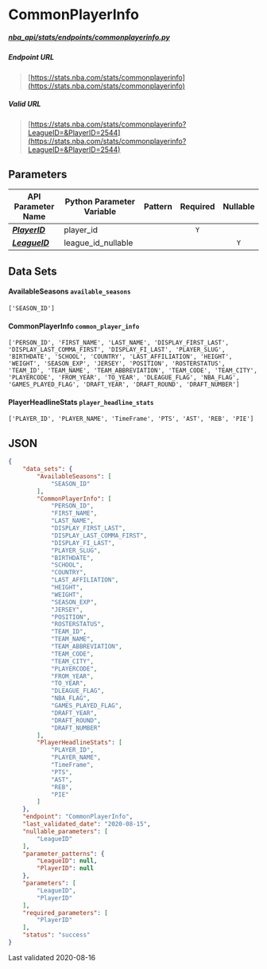 # CommonPlayerInfo
##### [nba_api/stats/endpoints/commonplayerinfo.py](https://github.com/swar/nba_api/blob/master/nba_api/stats/endpoints/commonplayerinfo.py)

##### Endpoint URL
>[https://stats.nba.com/stats/commonplayerinfo](https://stats.nba.com/stats/commonplayerinfo)

##### Valid URL
>[https://stats.nba.com/stats/commonplayerinfo?LeagueID=&PlayerID=2544](https://stats.nba.com/stats/commonplayerinfo?LeagueID=&PlayerID=2544)

## Parameters
API Parameter Name | Python Parameter Variable | Pattern | Required | Nullable
------------ | ------------ | :-----------: | :---: | :---:
[_**PlayerID**_](https://github.com/swar/nba_api/blob/master/docs/nba_api/stats/library/parameters.md#PlayerID) | player_id |  | `Y` |  | 
[_**LeagueID**_](https://github.com/swar/nba_api/blob/master/docs/nba_api/stats/library/parameters.md#LeagueID) | league_id_nullable |  |  | `Y` | 

## Data Sets
#### AvailableSeasons `available_seasons`
```text
['SEASON_ID']
```

#### CommonPlayerInfo `common_player_info`
```text
['PERSON_ID', 'FIRST_NAME', 'LAST_NAME', 'DISPLAY_FIRST_LAST', 'DISPLAY_LAST_COMMA_FIRST', 'DISPLAY_FI_LAST', 'PLAYER_SLUG', 'BIRTHDATE', 'SCHOOL', 'COUNTRY', 'LAST_AFFILIATION', 'HEIGHT', 'WEIGHT', 'SEASON_EXP', 'JERSEY', 'POSITION', 'ROSTERSTATUS', 'TEAM_ID', 'TEAM_NAME', 'TEAM_ABBREVIATION', 'TEAM_CODE', 'TEAM_CITY', 'PLAYERCODE', 'FROM_YEAR', 'TO_YEAR', 'DLEAGUE_FLAG', 'NBA_FLAG', 'GAMES_PLAYED_FLAG', 'DRAFT_YEAR', 'DRAFT_ROUND', 'DRAFT_NUMBER']
```

#### PlayerHeadlineStats `player_headline_stats`
```text
['PLAYER_ID', 'PLAYER_NAME', 'TimeFrame', 'PTS', 'AST', 'REB', 'PIE']
```


## JSON
```json
{
    "data_sets": {
        "AvailableSeasons": [
            "SEASON_ID"
        ],
        "CommonPlayerInfo": [
            "PERSON_ID",
            "FIRST_NAME",
            "LAST_NAME",
            "DISPLAY_FIRST_LAST",
            "DISPLAY_LAST_COMMA_FIRST",
            "DISPLAY_FI_LAST",
            "PLAYER_SLUG",
            "BIRTHDATE",
            "SCHOOL",
            "COUNTRY",
            "LAST_AFFILIATION",
            "HEIGHT",
            "WEIGHT",
            "SEASON_EXP",
            "JERSEY",
            "POSITION",
            "ROSTERSTATUS",
            "TEAM_ID",
            "TEAM_NAME",
            "TEAM_ABBREVIATION",
            "TEAM_CODE",
            "TEAM_CITY",
            "PLAYERCODE",
            "FROM_YEAR",
            "TO_YEAR",
            "DLEAGUE_FLAG",
            "NBA_FLAG",
            "GAMES_PLAYED_FLAG",
            "DRAFT_YEAR",
            "DRAFT_ROUND",
            "DRAFT_NUMBER"
        ],
        "PlayerHeadlineStats": [
            "PLAYER_ID",
            "PLAYER_NAME",
            "TimeFrame",
            "PTS",
            "AST",
            "REB",
            "PIE"
        ]
    },
    "endpoint": "CommonPlayerInfo",
    "last_validated_date": "2020-08-15",
    "nullable_parameters": [
        "LeagueID"
    ],
    "parameter_patterns": {
        "LeagueID": null,
        "PlayerID": null
    },
    "parameters": [
        "LeagueID",
        "PlayerID"
    ],
    "required_parameters": [
        "PlayerID"
    ],
    "status": "success"
}
```

Last validated 2020-08-16